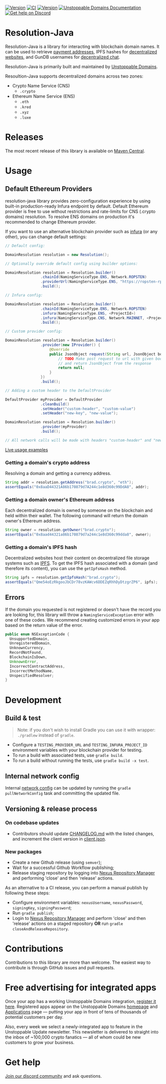 [![Version](https://img.shields.io/maven-central/v/com.unstoppabledomains/resolution)](https://search.maven.org/artifact/com.unstoppabledomains/resolution)
[![CI](https://github.com/unstoppabledomains/resolution-java/workflows/Build%20%26%20test/badge.svg?branch=master)](https://github.com/unstoppabledomains/resolution-java/actions)
[![Version](https://img.shields.io/github/license/unstoppabledomains/resolution-java)](LICENSE)
[![Unstoppable Domains Documentation](https://img.shields.io/badge/docs-unstoppabledomains.com-blue)](https://docs.unstoppabledomains.com/)
[![Get help on Discord](https://img.shields.io/badge/Get%20help%20on-Discord-blueviolet)](https://discord.gg/b6ZVxSZ9Hn)

# Resolution-Java

Resolution-Java is a library for interacting with blockchain domain names. It can be used to retrieve [payment addresses](https://unstoppabledomains.com/features#Add-Crypto-Addresses), IPFS hashes for [decentralized websites](https://unstoppabledomains.com/features#Build-Website), and GunDB usernames for [decentralized chat](https://unstoppabledomains.com/chat).

Resolution-Java is primarily built and maintained by [Unstoppable Domains](https://unstoppabledomains.com/).

Resoultion-Java supports decentralized domains across two zones:

- Crypto Name Service (CNS)
  - `.crypto`
- Ethereum Name Service (ENS)
  - `.eth`
  - `.kred`
  - `.xyz`
  - `.luxe`

# Releases

The most recent release of this library is available on [Maven Central](https://search.maven.org/artifact/com.unstoppabledomains/resolution). 

# Usage

## Default Ethereum Providers
resolution-java library provides zero-configuration experience by using built-in production-ready Infura endpoint by default.
Default Ethereum provider is free to use without restrictions and rate-limits for CNS (.crypto domains) resolution.
To resolve ENS domains on production it's recommended to change Ethereum provider.

If you want to use an alternative blockchain provider such as [infura](https://infura.io/) (or any other), you can change default settings:
 
```java
// Default config: 

DomainResolution resolution = new Resolution(); 

// Optionally override default config using builder options:

DomainResolution resolution = Resolution.builder()
                .chainId(NamingServiceType.ENS, Network.ROPSTEN)
                .providerUrl(NamingServiceType.ENS, "https://ropsten-rpc.linkpool.io/")
                .build(); 

// Infura config:

DomainResolution resolution = Resolution.builder()
                .chainId(NamingServiceType.ENS, Network.ROPSTEN)
                .infura(NamingServiceType.ENS, <ProjectId>)
                .infura(NamingServiceType.CNS, Network.MAINNET, <ProjectId>)
                .build();

// Custom provider config:

DomainResolution resolution = Resolution.builder()
                .provider(new IProvider() {      
                    @Override
                    public JsonObject request(String url, JsonObject body) throws IOException {
                        // TODO Make post request to url with given body 
                        // and return JsonObject from the response
                        return null;
                    }
                })
                .build();

// Adding a custom header to the DefaultProvider

DefaultProvider myProvider = DefaultProvider
                .cleanBuild()
                .setHeader("custom-header", "custom-value")
                .setHeader("new-key", "new-value");

DomainResolution resolution = Resolution.builder()
                .provider(myProvider)
                .build();

// All network calls will be made with headers "custom-header" and "new-key" instead of default ones

```

[Live usage examples](samples.md)

### Getting a domain's crypto address

Resolving a domain and getting a currency address.

```java
String addr = resolution.getAddress("brad.crypto", "eth");
assertEquals("0x8aaD44321A86b170879d7A244c1e8d360c99DdA8", addr);
```

### Getting a domain owner's Ethereum address

Each decentralized domain is owned by someone on the blockchain and held within their wallet. The following command will return the domain owner's Ethereum address.

```java
String owner = resolution.getOwner("brad.crypto");
assertEquals("0x8aad44321a86b170879d7a244c1e8d360c99dda8", owner);
```

### Getting a domain's IPFS hash

Decentralized websites host their content on decentralized file storage systems such as [IPFS](http://ipfs.io/). 
To get the IPFS hash associated with a domain (and therefore its content), you can use the `getIpfsHash` method.

```java
String ipfs = resolution.getIpfsHash("brad.crypto");
assertEquals("Qme54oEzRkgooJbCDr78vzKAWcv6DDEZqRhhDyDtzgrZP6", ipfs);
```

## Errors

If the domain you requested is not registered or doesn't have the record you are looking for, this library will throw a `NamingServiceException` error with one of these codes. We recommend creating customized errors in your app based on the return value of the error.

```java
public enum NSExceptionCode {
  UnsupportedDomain,
  UnregisteredDomain,
  UnknownCurrency,
  RecordNotFound,
  BlockchainIsDown,
  UnknownError,
  IncorrectContractAddress,
  IncorrectMethodName,
  UnspecifiedResolver;
}
```

# Development

## Build & test

> Note: if you don't wish to install Gradle you can use it with wrapper: `./gradlew` instead of `gradle`.

- Configure a `TESTING_PROVIDER_URL` and `TESTING_INFURA_PROJECT_ID` environment variables with your blockchain
 provider for testing.
- To run a build with associated tests, use `gradle build`.
- To run a build without running the tests, use `gradle build -x test`.

## Internal network config

Internal [network config](src/main/resources/com/unstoppabledomains/config/network/network-config.json) 
can be updated by running the `gradle pullNetworkConfig` task and committing the updated file.

## Versioning & release process

### On codebase updates

- Contributors should update [CHANGELOG.md](CHANGELOG.md) with the listed changes, and increment the client version in [client.json](src/main/resources/com/unstoppabledomains/client/client.json).

### New packages

- Create a new Github release (using `semver`);
- Wait for a successful Github Workflow publishing;
- Release staging repository by logging into [Nexus Repository Manager](https://oss.sonatype.org/) and
 performing 'close' and then 'release' actions.

As an alternative to a CI release, you can perform a manual publish by following these steps:

- Configure environment variables: `nexusUsername`, `nexusPassword`, `signingKey`, `signingPassword`;
- Run `gradle publish`;
- Login to [Nexus Repository Manager](https://oss.sonatype.org/) and perform 'close' and then
  'release' actions on a staged repository **OR** run `gradle closeAndReleaseRepository`.

# Contributions

Contributions to this library are more than welcome. The easiest way to contribute is through GitHub issues and pull requests.

# Free advertising for integrated apps

Once your app has a working Unstoppable Domains integration, [register it here](https://unstoppabledomains.com/app-submission). Registered apps appear on the Unstoppable Domains [homepage](https://unstoppabledomains.com/) and [Applications](https://unstoppabledomains.com/apps) page — putting your app in front of tens of thousands of potential customers per day.

Also, every week we select a newly-integrated app to feature in the Unstoppable Update newsletter. This newsletter is delivered to straight into the inbox of ~100,000 crypto fanatics — all of whom could be new customers to grow your business.

# Get help
[Join our discord community](https://discord.com/invite/b6ZVxSZ9Hn) and ask questions.  
